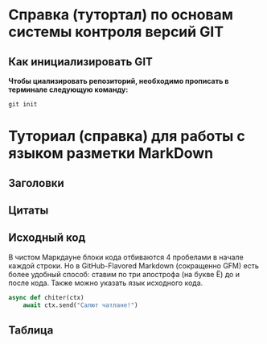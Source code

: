 # Справка (тутортал) по основам системы контроля версий GIT


## Как инициализировать GIT
**Чтобы циализировать репозиторий, необходимо прописать в терминале следующую команду:**

```
git init
```

# Туториал (справка) для работы с языком разметки MarkDown

## Заголовки








## Цитаты








## Исходный код

В чистом Маркдауне блоки кода отбиваются 4 пробелами в начале каждой строки.
Но в GitHub-Flavored Markdown (сокращенно GFM) есть более удобный способ: ставим по три апострофа (на букве Ё) до и после кода. Также можно указать язык исходного кода.

```python
async def chiter(ctx)
    await ctx.send("Салют чатлане!")
```
## Таблица



